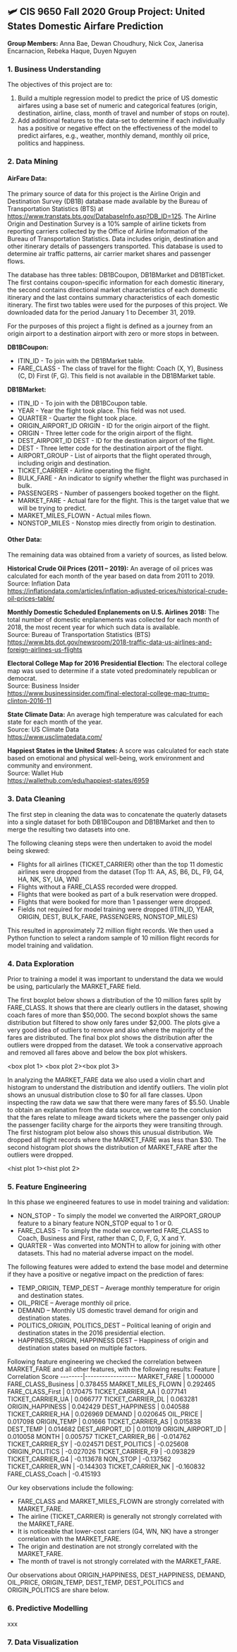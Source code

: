 ## 🛩 CIS 9650 Fall 2020 Group Project: United States Domestic Airfare Prediction
**Group Members:** Anna Bae, Dewan Choudhury, Nick Cox, Janerisa Encarnacion, Rebeka Haque, Duyen Nguyen

### 1. Business Understanding

The objectives of this project are to:
1. Build a multiple regression model to predict the price of US domestic airfares using a base set of numeric and categorical features (origin, destination, airline, class, month of travel and number of stops on route).
2. Add additional features to the data-set to determine if each individually has a positive or negative effect on the effectiveness of the model to predict airfares, e.g., weather, monthly demand, monthly oil price, politics and happiness.


### 2. Data Mining

#### AirFare Data:
The primary source of data for this project is the Airline Origin and Destination Survey (DB1B) database made available by the Bureau of Transportation Statistics (BTS) at https://www.transtats.bts.gov/DatabaseInfo.asp?DB_ID=125.  The Airline Origin and Destination Survey is a 10% sample of airline tickets from reporting carriers collected by the Office of Airline Information of the Bureau of Transportation Statistics. Data includes origin, destination and other itinerary details of passengers transported. This database is used to determine air traffic patterns, air carrier market shares and passenger flows.

The database has three tables: DB1BCoupon, DB1BMarket and DB1BTicket.  The first contains coupon-specific information for each domestic itinerary, the second contains directional market characteristics of each domestic itinerary and the last contains summary characteristics of each domestic itinerary.  The first two tables were used for the purposes of this project.  We downloaded data for the period January 1 to December 31, 2019.

For the purposes of this project a flight is defined as a journey from an origin airport to a destination airport with zero or more stops in between.

**DB1BCoupon:** 
* ITIN_ID - To join with the DB1BMarket table.
* FARE_CLASS - The class of travel for the flight: Coach (X, Y), Business (C, D) First (F, G).  This field is not available in the DB1BMarket table.

**DB1BMarket:** 
* ITIN_ID - To join with the DB1BCoupon table.
* YEAR - Year the flight took place.  This field was not used.
* QUARTER - Quarter the flight took place.
* ORIGIN_AIRPORT_ID	ORIGIN - ID for the origin airport of the flight.
* ORIGIN - Three letter code for the origin airport of the flight.
* DEST_AIRPORT_ID	DEST - ID for the destination airport of the flight.
* DEST - Three letter code for the destination airport of the flight.
* AIRPORT_GROUP - List of airports that the flight operated through, including origin and destination.
* TICKET_CARRIER - Airline operating the flight.
* BULK_FARE - An indicator to signify whether the flight was purchased in bulk.
* PASSENGERS - Number of passengers booked together on the flight.
* MARKET_FARE - Actual fare for the flight.  This is the target value that we will be trying to predict.
* MARKET_MILES_FLOWN - Actual miles flown.
* NONSTOP_MILES - Nonstop mies directly from origin to destination.


#### Other Data:
The remaining data was obtained from a variety of sources, as listed below.

**Historical Crude Oil Prices (2011 – 2019):** An average of oil prices was calculated for each month of the year based on data from 2011 to 2019.\
Source: Inflation Data\
https://inflationdata.com/articles/inflation-adjusted-prices/historical-crude-oil-prices-table/

**Monthly Domestic Scheduled Enplanements on U.S. Airlines 2018:** The total number of domestic enplanements was collected for each month of 2018, the most recent year for which such data is available.\
Source: Bureau of Transportation Statistics (BTS)\
https://www.bts.dot.gov/newsroom/2018-traffic-data-us-airlines-and-foreign-airlines-us-flights

**Electoral College Map for 2016 Presidential Election:** The electoral college map was used to determine if a state voted predominately republican or democrat.\
Source: Business Insider\
https://www.businessinsider.com/final-electoral-college-map-trump-clinton-2016-11

**State Climate Data:** An average high temperature was calculated for each state for each month of the year.\
Source: US Climate Data\
https://www.usclimatedata.com/

**Happiest States in the United States:** A score was calculated for each state based on emotional and physical well-being, work environment and community and environment.\
Source: Wallet Hub\
https://wallethub.com/edu/happiest-states/6959


### 3. Data Cleaning

The first step in cleaning the data was to concatenate the quaterly datasets into a single dataset for both DB1BCoupon and DB1BMarket and then to merge the resulting two datasets into one.

The following cleaning steps were then undertaken to avoid the model being skewed:
* Flights for all airlines (TICKET_CARRIER) other than the top 11 domestic airlines were dropped from the dataset (Top 11: AA, AS, B6, DL, F9, G4, HA, NK, SY, UA, WN)
* Flights without a FARE_CLASS recorded were dropped.
* Flights that were booked as part of a bulk reservation were dropped.
* Flights that were booked for more than 1 passenger were dropped.
* Fields not required for model training were dropped (ITIN_ID, YEAR, ORIGIN, DEST, BULK_FARE, PASSENGERS, NONSTOP_MILES)

This resulted in approximately 72 million flight records.  We then used a Python function to select a random sample of 10 million flight records for model training and validation.


### 4. Data Exploration

Prior to training a model it was important to understand the data we would be using, particularly the MARKET_FARE field.

The first boxplot below shows a distribution of the 10 million fares split by FARE_CLASS.  It shows that there are clearly outliers in the dataset, showing coach fares of more than $50,000.  The second boxplot shows the same distribution but filtered to show only fares under $2,000.  The plots give a very good idea of outliers to remove and also where the majority of the fares are distributed.  The final box plot shows the distribution after the outliers were dropped from the dataset.  We took a conservative approach and removed all fares above and below the box plot whiskers.

<box plot 1> <box plot 2><box plot 3>

In analyzing the MARKET_FARE data we also used a violin chart and histogram to understand the distribution and identify outliers.  The violin plot shows an unusual distribution close to $0 for all fare classes.  Upon inspecting the raw data we saw that there were many fares of $5.50.  Unable to obtain an explanation from the data source, we came to the conclusion that the fares relate to mileage award tickets where the passenger only paid the passenger facility charge for the airports they were transiting through.  The first histogram plot below also shows this unusual distribution.  We dropped all flight records where the MARKET_FARE was less than $30.  The second histogram plot shows the distribution of MARKET_FARE after the outliers were dropped.

<violin plot><hist plot 1><hist plot 2>


### 5. Feature Engineering

In this phase we engineered features to use in model training and validation:
* NON_STOP - To simply the model we converted the AIRPORT_GROUP feature to a binary feature NON_STOP equal to 1 or 0.
* FARE_CLASS - To simply the model we converted FARE_CLASS to Coach, Business and First, rather than C, D, F, G, X and Y.
* QUARTER - Was converted into MONTH to allow for joining with other datasets.  This had no material adverse impact on the model.

The following features were added to extend the base model and determine if they have a positive or negative impact on the prediction of fares:
* TEMP_ORIGIN, TEMP_DEST – Average monthly temperature for origin and destination states.
* OIL_PRICE – Average monthly oil price.
* DEMAND – Monthly US domestic travel demand for origin and destination states.
* POLITICS_ORIGIN, POLITICS_DEST – Political leaning of origin and destination states in the 2016 presidential election.
* HAPPINESS_ORIGIN, HAPPINESS DEST – Happiness of origin and destination states based on multiple factors.

Following feature engineering we checked the correlation between MARKET_FARE and all other features, with the following results:
Feature | Correlation Score
--------|------------------
MARKET_FARE            |	1.000000
FARE_CLASS_Business    |	0.378455
MARKET_MILES_FLOWN     |	0.292465
FARE_CLASS_First      |	0.170475
TICKET_CARRIER_AA     | 	0.077141
TICKET_CARRIER_UA     | 	0.066777
TICKET_CARRIER_DL     | 	0.063281
ORIGIN_HAPPINESS      | 	0.042429
DEST_HAPPINESS       | 	0.040588
TICKET_CARRIER_HA    |  	0.026969
DEMAND                | 	0.020645
OIL_PRICE             | 	0.017098
ORIGIN_TEMP           | 	0.01666
TICKET_CARRIER_AS     | 	0.015838
DEST_TEMP            |	0.014682
DEST_AIRPORT_ID      |  	0.011019
ORIGIN_AIRPORT_ID    | 	0.010058
MONTH                |  	0.005757
TICKET_CARRIER_B6    |	-0.014762
TICKET_CARRIER_SY    |	-0.024571
DEST_POLITICS        |	-0.025608
ORIGIN_POLITICS      | 	-0.027026
TICKET_CARRIER_F9    | 	-0.093829
TICKET_CARRIER_G4    | 	-0.113678
NON_STOP             | 	-0.137562
TICKET_CARRIER_WN    |	-0.144303
TICKET_CARRIER_NK    | 	-0.160832
FARE_CLASS_Coach     | 	-0.415193

Our key observations include the following:
* FARE_CLASS and MARKET_MILES_FLOWN are strongly correlated with MARKET_FARE.
* The airline (TICKET_CARRIER) is generally not strongly correlated with the MARKET_FARE.
* It is noticeable that lower-cost carriers (G4, WN, NK) have a stronger correlation with the MARKET_FARE.
* The origin and destination are not strongly correlated with the MARKET_FARE.
* The month of travel is not strongly correlated with the MARKET_FARE.

Our observations about ORIGIN_HAPPINESS, DEST_HAPPINESS, DEMAND, OIL_PRICE, ORIGIN_TEMP, DEST_TEMP, DEST_POLITICS and ORIGIN_POLITICS are share below.


### 6. Predictive Modelling

xxx


### 7. Data Visualization
